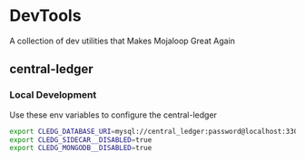 # DevTools
A collection of dev utilities that Makes Mojaloop Great Again

## central-ledger

### Local Development


Use these env variables to configure the central-ledger

```bash
export CLEDG_DATABASE_URI=mysql://central_ledger:password@localhost:3306/central_ledger
export CLEDG_SIDECAR__DISABLED=true
export CLEDG_MONGODB__DISABLED=true
```
